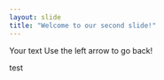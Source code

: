 ```yaml
---
layout: slide
title: "Welcome to our second slide!"
---
```

Your text
Use the left arrow to go back!

test
